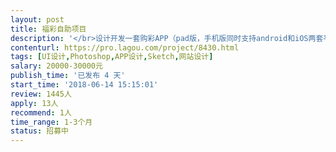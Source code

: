 ```yaml
---                
layout: post       
title: 福彩自助项目           
description: '</br>设计开发一套购彩APP（pad版，手机版同时支持android和iOS两套平台下运行。</br>参考腾讯应用宝下载，福彩自助的APP 功能和这个软件差不多。</br>现招收UI设计师一名，Java高级工程师一名，有jfinal开发经验者优先，要求现场坐班。</br>'     
contenturl: https://pro.lagou.com/project/8430.html      
tags: [UI设计,Photoshop,APP设计,Sketch,网站设计]            
salary: 20000-30000元          
publish_time: '已发布 4 天'         
start_time: '2018-06-14 15:15:01'           
review: 1445人                   
apply: 13人                   
recommend: 1人                   
time_range: 1-3个月              
status: 招募中                  
---                 
```

